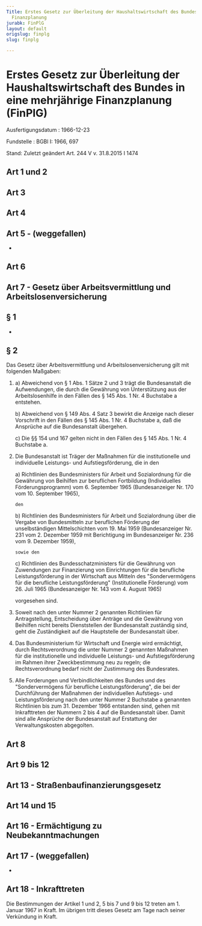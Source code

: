 ```yaml
---
Title: Erstes Gesetz zur Überleitung der Haushaltswirtschaft des Bundes in eine mehrjährige
  Finanzplanung
jurabk: FinPlG
layout: default
origslug: finplg
slug: finplg

---
```


# Erstes Gesetz zur Überleitung der Haushaltswirtschaft des Bundes in eine mehrjährige Finanzplanung (FinPlG)

Ausfertigungsdatum
:   1966-12-23

Fundstelle
:   BGBl I: 1966, 697

Stand: Zuletzt geändert Art. 244 V v. 31.8.2015 I 1474

## Art 1 und 2



## Art 3



## Art 4



## Art 5 - (weggefallen)

-


## Art 6



## Art 7 - Gesetz über Arbeitsvermittlung und Arbeitslosenversicherung



## § 1

-


## § 2

Das Gesetz über Arbeitsvermittlung und Arbeitslosenversicherung gilt
mit folgenden Maßgaben:

1.
    a)  Abweichend von § 1 Abs. 1 Sätze 2 und 3 trägt die Bundesanstalt die
        Aufwendungen, die durch die Gewährung von Unterstützung aus der
        Arbeitslosenhilfe in den Fällen des § 145 Abs. 1 Nr. 4 Buchstabe a
        entstehen.


    b)  Abweichend von § 149 Abs. 4 Satz 3 bewirkt die Anzeige nach dieser
        Vorschrift in den Fällen des § 145 Abs. 1 Nr. 4 Buchstabe a, daß die
        Ansprüche auf die Bundesanstalt übergehen.


    c)  Die §§ 154 und 167 gelten nicht in den Fällen des § 145 Abs. 1 Nr. 4
        Buchstabe a.





2.  Die Bundesanstalt ist Träger der Maßnahmen für die institutionelle und
    individuelle Leistungs- und Aufstiegsförderung, die in den

    a)  Richtlinien des Bundesministers für Arbeit und Sozialordnung für die
        Gewährung von Beihilfen zur beruflichen Fortbildung (Individuelles
        Förderungsprogramm) vom 6. September 1965 (Bundesanzeiger Nr. 170 vom
        10\. September 1965),

        den


    b)  Richtlinien des Bundesministers für Arbeit und Sozialordnung über die
        Vergabe von Bundesmitteln zur beruflichen Förderung der
        unselbständigen Mittelschichten vom 19. Mai 1959 (Bundesanzeiger Nr.
        231 vom 2. Dezember 1959 mit Berichtigung im Bundesanzeiger Nr. 236
        vom 9. Dezember 1959),

        sowie den


    c)  Richtlinien des Bundesschatzministers für die Gewährung von
        Zuwendungen zur Finanzierung von Einrichtungen für die berufliche
        Leistungsförderung in der Wirtschaft aus Mitteln des "Sondervermögens
        für die berufliche Leistungsförderung" (Institutionelle Förderung) vom
        26\. Juli 1965 (Bundesanzeiger Nr. 143 vom 4. August 1965)




    vorgesehen sind.


3.  Soweit nach den unter Nummer 2 genannten Richtlinien für
    Antragstellung, Entscheidung über Anträge und die Gewährung von
    Beihilfen nicht bereits Dienststellen der Bundesanstalt zuständig
    sind, geht die Zuständigkeit auf die Hauptstelle der Bundesanstalt
    über.


4.  Das Bundesministerium für Wirtschaft und Energie wird ermächtigt,
    durch Rechtsverordnung die unter Nummer 2 genannten Maßnahmen für die
    institutionelle und individuelle Leistungs- und Aufstiegsförderung im
    Rahmen ihrer Zweckbestimmung neu zu regeln; die Rechtsverordnung
    bedarf nicht der Zustimmung des Bundesrates.


5.  Alle Forderungen und Verbindlichkeiten des Bundes und des
    "Sondervermögens für berufliche Leistungsförderung", die bei der
    Durchführung der Maßnahmen der individuellen Aufstiegs- und
    Leistungsförderung nach den unter Nummer 2 Buchstabe a genannten
    Richtlinien bis zum 31. Dezember 1966 entstanden sind, gehen mit
    Inkrafttreten der Nummern 2 bis 4 auf die Bundesanstalt über. Damit
    sind alle Ansprüche der Bundesanstalt auf Erstattung der
    Verwaltungskosten abgegolten.





## Art 8



## Art 9 bis 12



## Art 13 - Straßenbaufinanzierungsgesetz



## Art 14 und 15



## Art 16 - Ermächtigung zu Neubekanntmachungen



## Art 17 - (weggefallen)

-


## Art 18 - Inkrafttreten

Die Bestimmungen der Artikel 1 und 2, 5 bis 7 und 9 bis 12 treten am
1\. Januar 1967 in Kraft. Im übrigen tritt dieses Gesetz am Tage nach
seiner Verkündung in Kraft.

